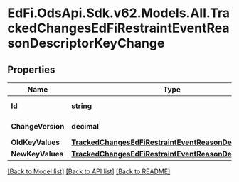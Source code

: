 # EdFi.OdsApi.Sdk.v62.Models.All.TrackedChangesEdFiRestraintEventReasonDescriptorKeyChange

## Properties

Name | Type | Description | Notes
------------ | ------------- | ------------- | -------------
**Id** | **string** | Resource identifier | [optional] 
**ChangeVersion** | **decimal** | Change version | [optional] 
**OldKeyValues** | [**TrackedChangesEdFiRestraintEventReasonDescriptorKey**](TrackedChangesEdFiRestraintEventReasonDescriptorKey.md) |  | [optional] 
**NewKeyValues** | [**TrackedChangesEdFiRestraintEventReasonDescriptorKey**](TrackedChangesEdFiRestraintEventReasonDescriptorKey.md) |  | [optional] 

[[Back to Model list]](../../README.md#documentation-for-models) [[Back to API list]](../../README.md#documentation-for-api-endpoints) [[Back to README]](../../README.md)

